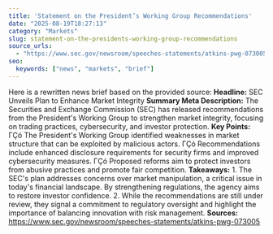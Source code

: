 ```yaml
---
title: 'Statement on the President’s Working Group Recommendations'
date: "2025-08-19T18:27:13"
category: "Markets"
slug: statement-on-the-presidents-working-group-recommendations
source_urls:
  - "https://www.sec.gov/newsroom/speeches-statements/atkins-pwg-073005"
seo:
  keywords: ["news", "markets", "brief"]
---
```

Here is a rewritten news brief based on the provided source:  **Headline:** SEC Unveils Plan to Enhance Market Integrity  **Summary Meta Description:** The Securities and Exchange Commission (SEC) has released recommendations from the President's Working Group to strengthen market integrity, focusing on trading practices, cybersecurity, and investor protection.  **Key Points:**  ΓÇó The President's Working Group identified weaknesses in market structure that can be exploited by malicious actors. ΓÇó Recommendations include enhanced disclosure requirements for security firms and improved cybersecurity measures. ΓÇó Proposed reforms aim to protect investors from abusive practices and promote fair competition.  **Takeaways:**  1. The SEC's plan addresses concerns over market manipulation, a critical issue in today's financial landscape. By strengthening regulations, the agency aims to restore investor confidence. 2. While the recommendations are still under review, they signal a commitment to regulatory oversight and highlight the importance of balancing innovation with risk management.  **Sources:**  https://www.sec.gov/newsroom/speeches-statements/atkins-pwg-073005 
